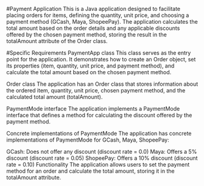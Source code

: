 #Payment Application
This is a Java application designed to facilitate placing orders for items, defining the quantity, unit price, and choosing a payment method (GCash, Maya, ShopeePay). The application calculates the total amount based on the order details and any applicable discounts offered by the chosen payment method, storing the result in the totalAmount attribute of the Order class.

#Specific Requirements
PaymentApp class
This class serves as the entry point for the application. It demonstrates how to create an Order object, set its properties (item, quantity, unit price, and payment method), and calculate the total amount based on the chosen payment method.

Order class
The application has an Order class that stores information about the ordered item, quantity, unit price, chosen payment method, and the calculated total amount (totalAmount).

PaymentMode interface
The application implements a PaymentMode interface that defines a method for calculating the discount offered by the payment method.

Concrete implementations of PaymentMode
The application has concrete implementations of PaymentMode for GCash, Maya, ShopeePay:

GCash: Does not offer any discount (discount rate = 0.0)
Maya: Offers a 5% discount (discount rate = 0.05)
ShopeePay: Offers a 10% discount (discount rate = 0.10)
Functionality
The application allows users to set the payment method for an order and calculate the total amount, storing it in the totalAmount attribute.
